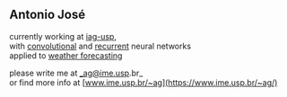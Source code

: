 ## Antonio José

currently working at [iag-usp](https://www.iag.usp.br/),\
with [convolutional](https://en.wikipedia.org/wiki/Convolutional_neural_network) and [recurrent](https://en.wikipedia.org/wiki/Recurrent_neural_network) neural networks\
applied to [weather forecasting](https://en.wikipedia.org/wiki/Weather_forecasting)

please write me at _ag@ime.usp.br_\
or find more info at [www.ime.usp.br/~ag](https://www.ime.usp.br/~ag/)
